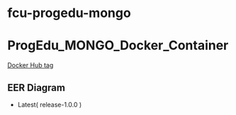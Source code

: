 # fcu-progedu-mongo
# ProgEdu_MONGO_Docker_Container

[Docker Hub tag](https://hub.docker.com/r/llssf258/fcu-progedu-mongo/tags)

## EER Diagram
* Latest( release-1.0.0 )

